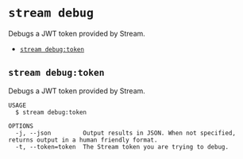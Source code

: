 `stream debug`
==============

Debugs a JWT token provided by Stream.

* [`stream debug:token`](#stream-debugtoken)

## `stream debug:token`

Debugs a JWT token provided by Stream.

```
USAGE
  $ stream debug:token

OPTIONS
  -j, --json         Output results in JSON. When not specified, returns output in a human friendly format.
  -t, --token=token  The Stream token you are trying to debug.
```
